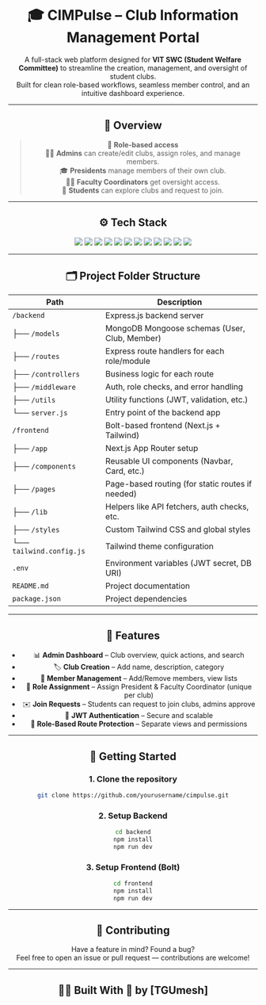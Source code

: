 <div align="center">

# 🎓 CIMPulse – Club Information Management Portal

A full-stack web platform designed for **VIT SWC (Student Welfare Committee)** to streamline the creation, management, and oversight of student clubs.  
Built for clean role-based workflows, seamless member control, and an intuitive dashboard experience.

---

## 🧠 Overview

> 🔐 **Role-based access**  
> 🧑‍💼 **Admins** can create/edit clubs, assign roles, and manage members.  
> 🎓 **Presidents** manage members of their own club.  
> 👨‍🏫 **Faculty Coordinators** get oversight access.  
> 👥 **Students** can explore clubs and request to join.

---

## ⚙️ Tech Stack

<div align="center">

<img src="https://img.shields.io/badge/Markdown-000000?style=for-the-badge&logo=markdown&logoColor=white"/>
<img src="https://img.shields.io/badge/Javascript-F7DF1E?style=for-the-badge&logo=javascript&logoColor=black"/>
<img src="https://img.shields.io/badge/CSS3-1572B6?style=for-the-badge&logo=css3&logoColor=white"/>
<img src="https://img.shields.io/badge/Node.js-339933?style=for-the-badge&logo=nodedotjs&logoColor=white"/>
<img src="https://img.shields.io/badge/Express.js-000000?style=for-the-badge&logo=express&logoColor=white"/>
<img src="https://img.shields.io/badge/MongoDB-47A248?style=for-the-badge&logo=mongodb&logoColor=white"/>
<img src="https://img.shields.io/badge/Next.js-000000?style=for-the-badge&logo=nextdotjs&logoColor=white"/>
<img src="https://img.shields.io/badge/React-61DAFB?style=for-the-badge&logo=react&logoColor=black"/>
<img src="https://img.shields.io/badge/Git-F05032?style=for-the-badge&logo=git&logoColor=white"/>
<img src="https://img.shields.io/badge/GitHub-000000?style=for-the-badge&logo=github&logoColor=white"/>
<img src="https://img.shields.io/badge/Figma-F24E1E?style=for-the-badge&logo=figma&logoColor=white"/>
<img src="https://img.shields.io/badge/TailwindCSS-38B2AC?style=for-the-badge&logo=tailwind-css&logoColor=white"/>

</div>

---

## 🗂️ Project Folder Structure

| Path                            | Description                                      |
|----------------------------------|--------------------------------------------------|
| `/backend`                      | Express.js backend server                        |
| ├── `/models`                   | MongoDB Mongoose schemas (User, Club, Member)    |
| ├── `/routes`                   | Express route handlers for each role/module      |
| ├── `/controllers`              | Business logic for each route                    |
| ├── `/middleware`               | Auth, role checks, and error handling            |
| ├── `/utils`                    | Utility functions (JWT, validation, etc.)        |
| └── `server.js`                 | Entry point of the backend app                   |
| `/frontend`                     | Bolt-based frontend (Next.js + Tailwind)         |
| ├── `/app`                      | Next.js App Router setup                         |
| ├── `/components`               | Reusable UI components (Navbar, Card, etc.)      |
| ├── `/pages`                    | Page-based routing (for static routes if needed) |
| ├── `/lib`                      | Helpers like API fetchers, auth checks, etc.     |
| ├── `/styles`                   | Custom Tailwind CSS and global styles            |
| └── `tailwind.config.js`        | Tailwind theme configuration                     |
| `.env`                          | Environment variables (JWT secret, DB URI)       |
| `README.md`                     | Project documentation                            |
| `package.json`                  | Project dependencies                             |

---

## 🧩 Features

- 📊 **Admin Dashboard** – Club overview, quick actions, and search
- 🏷️ **Club Creation** – Add name, description, category
- 👥 **Member Management** – Add/Remove members, view lists
- 👑 **Role Assignment** – Assign President & Faculty Coordinator (unique per club)
- ✉️ **Join Requests** – Students can request to join clubs, admins approve
- 🔐 **JWT Authentication** – Secure and scalable
- 🎯 **Role-Based Route Protection** – Separate views and permissions

---

## 🚀 Getting Started

### 1. Clone the repository
```bash
git clone https://github.com/yourusername/cimpulse.git
```

### 2. Setup Backend
```bash
cd backend
npm install
npm run dev
```

### 3. Setup Frontend (Bolt)
```bash
cd frontend
npm install
npm run dev
```

---

## 📩 Contributing

Have a feature in mind? Found a bug?  
Feel free to open an issue or pull request — contributions are welcome!

---

## 🧑‍💻 Built With 💙 by [TGUmesh]

</div>
